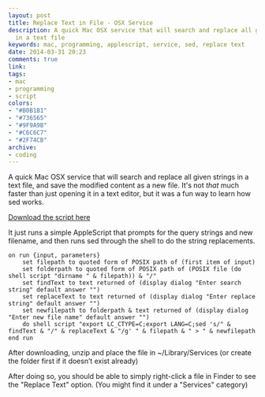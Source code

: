 ```yaml
---
layout: post
title: Replace Text in File - OSX Service
description: A quick Mac OSX service that will search and replace all given strings
  in a text file
keywords: mac, programming, applescript, service, sed, replace text
date: 2014-03-31 20:23
comments: true
link:
tags:
- mac
- programming
- script
colors:
- "#B0B1B1"
- "#736565"
- "#9F9A9B"
- "#C6C6C7"
- "#2F74CB"
archive:
- coding
---
```


A quick Mac OSX service that will search and replace all given strings in a text file, and save the modified content as a new file. It's not *that* much faster than just opening it in a text editor, but it was a fun way to learn how sed works.

[Download the script here](http://images.alexonsager.net/blog/Replace_Text.zip)

It just runs a simple AppleScript that prompts for the query strings and new filename, and then runs sed through the shell to do the string replacements.

```applescript
on run {input, parameters}
    set filepath to quoted form of POSIX path of (first item of input)
    set folderpath to quoted form of POSIX path of (POSIX file (do shell script "dirname " & filepath)) & "/"
    set findText to text returned of (display dialog "Enter search string" default answer "")
    set replaceText to text returned of (display dialog "Enter replace string" default answer "")
    set newfilepath to folderpath & text returned of (display dialog "Enter new file name" default answer "")
    do shell script "export LC_CTYPE=C;export LANG=C;sed 's/" & findText & "/" & replaceText & "/g' " & filepath & " > " & newfilepath
end run
```

After downloading, unzip and place the file in ~/Library/Services (or create the folder first if it doesn’t exist already)

After doing so, you should be able to simply right-click a file in Finder to see the "Replace Text" option. (You might find it under a "Services" category)
